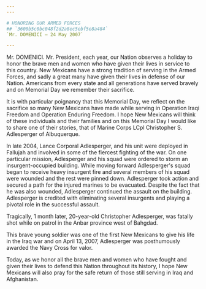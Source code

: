 ```yaml
---
---

# HONORING OUR ARMED FORCES
## `3600b5c0bc048f2d2a8ec5ebf5e8a484`
`Mr. DOMENICI — 24 May 2007`

---
```



Mr. DOMENICI. Mr. President, each year, our Nation observes a holiday 
to honor the brave men and women who have given their lives in service 
to this country. New Mexicans have a strong tradition of serving in the 
Armed Forces, and sadly a great many have given their lives in defense 
of our Nation. Americans from every state and all generations have 
served bravely and on Memorial Day we remember their sacrifice.

It is with particular poignancy that this Memorial Day, we reflect on 
the sacrifice so many New Mexicans have made while serving in Operation 
Iraqi Freedom and Operation Enduring Freedom. I hope New Mexicans will 
think of these individuals and their families and on this Memorial Day 
I would like to share one of their stories, that of Marine Corps LCpl 
Christopher S. Adlesperger of Albuquerque.

In late 2004, Lance Corporal Adlesperger, and his unit were deployed 
in Fallujah and involved in some of the fiercest fighting of the war. 
On one particular mission, Adlesperger and his squad were ordered to 
storm an insurgent-occupied building. While moving forward 
Adlesperger's squad began to receive heavy insurgent fire and several 
members of his squad were wounded and the rest were pinned down. 
Adlesperger took action and secured a path for the injured marines to 
be evacuated. Despite the fact that he was also wounded, Adlesperger 
continued the assault on the building. Adlesperger is credited with 
eliminating several insurgents and playing a pivotal role in the 
successful assault.

Tragically, 1 month later, 20-year-old Christopher Adlesperger, was 
fatally shot while on patrol in the Anbar province west of Bahgdad.

This brave young soldier was one of the first New Mexicans to give 
his life in the Iraq war and on April 13, 2007, Adlesperger was 
posthumously awarded the Navy Cross for valor.

Today, as we honor all the brave men and women who have fought and 
given their lives to defend this Nation throughout its history, I hope 
New Mexicans will also pray for the safe return of those still serving 
in Iraq and Afghanistan.
